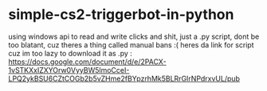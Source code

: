 # simple-cs2-triggerbot-in-python
using windows api to read and write clicks and shit, just a .py script, dont be too blatant, cuz theres a thing called manual bans :(
heres da link for script cuz im too lazy to download it as .py : https://docs.google.com/document/d/e/2PACX-1vSTKXxIZXYOrw0VyyBW5lmoCceI-LPQ2ykBSU6CZtCOGb2b5vZHme2fBYpzrhMk5BLRrGIrNPdrxvUL/pub
